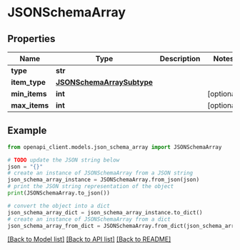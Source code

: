 # JSONSchemaArray


## Properties

Name | Type | Description | Notes
------------ | ------------- | ------------- | -------------
**type** | **str** |  | 
**item_type** | [**JSONSchemaArraySubtype**](JSONSchemaArraySubtype.md) |  | 
**min_items** | **int** |  | [optional] 
**max_items** | **int** |  | [optional] 

## Example

```python
from openapi_client.models.json_schema_array import JSONSchemaArray

# TODO update the JSON string below
json = "{}"
# create an instance of JSONSchemaArray from a JSON string
json_schema_array_instance = JSONSchemaArray.from_json(json)
# print the JSON string representation of the object
print(JSONSchemaArray.to_json())

# convert the object into a dict
json_schema_array_dict = json_schema_array_instance.to_dict()
# create an instance of JSONSchemaArray from a dict
json_schema_array_from_dict = JSONSchemaArray.from_dict(json_schema_array_dict)
```
[[Back to Model list]](../README.md#documentation-for-models) [[Back to API list]](../README.md#documentation-for-api-endpoints) [[Back to README]](../README.md)


